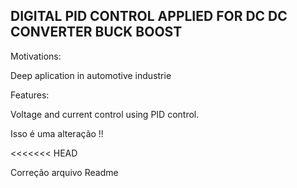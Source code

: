
## DIGITAL PID CONTROL APPLIED FOR DC DC CONVERTER BUCK BOOST 




Motivations:

Deep aplication in automotive industrie

Features: 

Voltage and current control using PID control. 

Isso é uma alteração !!

<<<<<<< HEAD

Correção arquivo Readme

